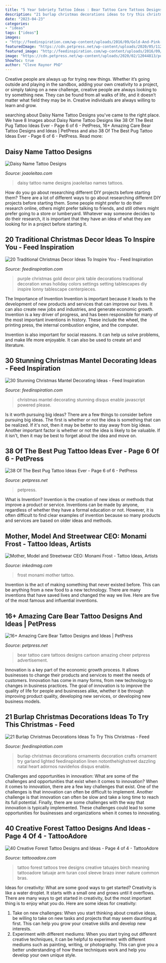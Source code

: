 ```yaml
---
title: "5 Year Sobriety Tattoo Ideas : Bear Tattoo Care Tattoos Designs Cartoon Amazing Cheer Petpress Advertisement"
description: "21 burlap christmas decorations ideas to try this christmas"
date: "2023-04-23"
categories:
- "ideas"
tags: ["ideas"]
images:
- "http://feedinspiration.com/wp-content/uploads/2016/09/Gold-And-Pink-With-Purple-Traditional-Decor.jpg"
featuredImage: "https://cdn.petpress.net/wp-content/uploads/2020/05/11234251/care-bear-tattoo-cool.jpg"
featured_image: "http://feedinspiration.com/wp-content/uploads/2016/09/Lighted-Burlap-Garland.jpg"
image: "https://cdn.petpress.net/wp-content/uploads/2020/02/12044813/pug-life-tattoo-design-shoulder.jpg"
ShowToc: true
author: "Cleve Raynor PhD"
---
```



Creative people are always up for trying new things. Whether it’s going outside and playing in the sandbox, adding your own creativity to a project, or simply taking on a new challenge, creative people are always looking to try something new. They can be found from all walks of life, and it doesn’t matter what field they may be in. Creative individuals are always willing to learn and grow.

	

		
searching about Daisy Name Tattoo Designs you've came to the right place. We have 8 Images about Daisy Name Tattoo Designs like 38 Of The Best Pug Tattoo Ideas Ever - Page 6 of 6 - PetPress, 16+ Amazing Care Bear Tattoo Designs and Ideas | PetPress and also 38 Of The Best Pug Tattoo Ideas Ever - Page 6 of 6 - PetPress. Read more:
		
    
## Daisy Name Tattoo Designs

<img loading=lazy src="https://www.joaoleitao.com/tattoo-name/files/female-names1/tattoo-design-name-daisy-26.png" onerror="this.onerror=null;this.src='https://tse1.mm.bing.net/th?id=OIP.2xIrB0MlkRU-NkTPGmYekAHaFH&amp;pid=15.1';" alt="Daisy Name Tattoo Designs">

_Source: joaoleitao.com_

>daisy tattoo name designs joaoleitao names tattoos. 

	

How do you go about researching different DIY projects before starting them?
There are a lot of different ways to go about researching different DIY projects before starting them. Some people might prefer to do their research online, others might prefer talking to friends, and still others might prefer going to a store or lumberyard. Whatever way someone decides to do their research, it is important that they have an idea of what they are looking for in a project before starting it.

    
## 20 Traditional Christmas Decor Ideas To Inspire You - Feed Inspiration

<img loading=lazy src="http://feedinspiration.com/wp-content/uploads/2016/09/Gold-And-Pink-With-Purple-Traditional-Decor.jpg" onerror="this.onerror=null;this.src='https://tse4.mm.bing.net/th?id=OIP.tCPT382Znv0CLyrAEJm13gHaLI&amp;pid=15.1';" alt="20 Traditional Christmas Decor Ideas To Inspire You - Feed Inspiration">

_Source: feedinspiration.com_

>purple christmas gold decor pink table decorations traditional decoration xmas holiday colors settings setting tablescapes diy inspire lonny tablescape centerpieces. 

	

The Importance of Invention
Invention is important because it leads to the development of new products and services that can improve our lives. It can also create new jobs and industries, and generate economic growth.
Invention is a key driver of progress, and has been responsible for many of the most important inventions in history. These include the wheel, the printing press, the internal combustion engine, and the computer.

Invention is also important for social reasons. It can help us solve problems, and make life more enjoyable. It can also be used to create art and literature.

    
## 30 Stunning Christmas Mantel Decorating Ideas - Feed Inspiration

<img loading=lazy src="http://feedinspiration.com/wp-content/uploads/2016/09/Christmas-Mantel-Ideas.jpg" onerror="this.onerror=null;this.src='https://tse1.mm.bing.net/th?id=OIP.ZEbQEBzR51Xbq4GwbMdFqwHaLG&amp;pid=15.1';" alt="30 Stunning Christmas Mantel Decorating Ideas - Feed Inspiration">

_Source: feedinspiration.com_

>christmas mantel decorating stunning disqus enable javascript powered please. 

	

Is it worth pursuing big ideas?
There are a few things to consider before pursuing big ideas. The first is whether or not the idea is something that can be realized. If it's not, then it may be better to stay away from big ideas. Another important factor is whether or not the idea is likely to be valuable. If it isn't, then it may be best to forget about the idea and move on.

    
## 38 Of The Best Pug Tattoo Ideas Ever - Page 6 Of 6 - PetPress

<img loading=lazy src="https://cdn.petpress.net/wp-content/uploads/2020/02/12044813/pug-life-tattoo-design-shoulder.jpg" onerror="this.onerror=null;this.src='https://tse3.mm.bing.net/th?id=OIP.m0y0__legZ2SYx2SjPj9cgHaKY&amp;pid=15.1';" alt="38 Of The Best Pug Tattoo Ideas Ever - Page 6 of 6 - PetPress">

_Source: petpress.net_

>petpress. 

	

What is Invention?
Invention is the creation of new ideas or methods that improve a product or service. Inventions can be made by anyone, regardless of whether they have a formal education or not. However, it is often difficult to find clear examples of invention because so many products and services are based on older ideas and methods.

    
## Mother, Model And Streetwear CEO: Monami Frost - Tattoo Ideas, Artists

<img loading=lazy src="https://www.inkedmag.com/.image/t_share/MTU5MDMzMTA4OTc2MTgzMDY0/screen-shot-2018-08-20-at-22538-pm.png" onerror="this.onerror=null;this.src='https://tse1.mm.bing.net/th?id=OIP.qAKUpdgG8Sb24IykkCW1QQHaFW&amp;pid=15.1';" alt="Mother, Model and Streetwear CEO: Monami Frost - Tattoo Ideas, Artists">

_Source: inkedmag.com_

>frost monami mother tattoo. 

	

Invention is the act of making something that never existed before. This can be anything from a new food to a new technology. There are many inventions that have saved lives and changed the way we live. Here are five of the most famous and influential inventions.

    
## 16+ Amazing Care Bear Tattoo Designs And Ideas | PetPress

<img loading=lazy src="https://cdn.petpress.net/wp-content/uploads/2020/05/11234251/care-bear-tattoo-cool.jpg" onerror="this.onerror=null;this.src='https://tse1.mm.bing.net/th?id=OIP.195g5Ut83R1TMWh2lnrFoAHaIO&amp;pid=15.1';" alt="16+ Amazing Care Bear Tattoo Designs and Ideas | PetPress">

_Source: petpress.net_

>bear tattoo care tattoos designs cartoon amazing cheer petpress advertisement. 

	

Innovation is a key part of the economic growth process. It allows businesses to change their products and services to meet the needs of customers. Innovation has come in many forms, from new technology to changes in business practices. The goal of innovation is to improve the quality of life for people and businesses alike, whether it be through improving product quality, developing new services, or developing new business models.

    
## 21 Burlap Christmas Decorations Ideas To Try This Christmas - Feed

<img loading=lazy src="http://feedinspiration.com/wp-content/uploads/2016/09/Lighted-Burlap-Garland.jpg" onerror="this.onerror=null;this.src='https://tse2.mm.bing.net/th?id=OIP.O7XT5wMBCH82X7r2GsfgNQHaJa&amp;pid=15.1';" alt="21 Burlap Christmas Decorations Ideas To Try This Christmas - Feed">

_Source: feedinspiration.com_

>burlap christmas decorations ornaments decoration crafts ornament try garland lighted feedinspiration linen notonthehighstreet dazzling natal heart adornos navideños disqus enable. 

	

Challenges and opportunities in innovation: What are some of the challenges and opportunities that exist when it comes to innovation?
When it comes to innovation, there are a few key challenges that exist. One of the challenges is that innovation can often be difficult to implement. Another challenge is that innovation can often be slow and take a long time to reach its full potential. Finally, there are some challenges with the way that innovation is typically implemented. These challenges could lead to some opportunities for businesses and organizations when it comes to innovating.

    
## 40 Creative Forest Tattoo Designs And Ideas - Page 4 Of 4 - TattooAdore

<img loading=lazy src="http://tattooadore.com/wp-content/uploads/2017/11/Forest-Tattoo-39.jpg" onerror="this.onerror=null;this.src='https://tse1.mm.bing.net/th?id=OIP.YaZO5bHaVG9zSudkuQbw_wHaGw&amp;pid=15.1';" alt="40 Creative Forest Tattoo Designs and Ideas - Page 4 of 4 - TattooAdore">

_Source: tattooadore.com_

>tattoo forest tattoos tree designs creative tatuajes birch meaning tattooadore tatuaje arm turan cool sleeve brazo inner nature common bras. 

	

Ideas for creativity: What are some good ways to get started?
Creativity is like a water droplet. It starts with a small one and grows until it overflows. There are many ways to get started in creativity, but the most important thing is to enjoy what you do. Here are some ideas for creativity: 
1. Take on new challenges: When you start thinking about creative ideas, be willing to take on new tasks and projects that may seem daunting at first. This can help you grow your creative skills and develop new interests. 
2. Experiment with different mediums: When you start trying out different creative techniques, it can be helpful to experiment with different mediums such as painting, writing, or photography. This can give you a better understanding of how these techniques work and help you develop your own unique style. 

